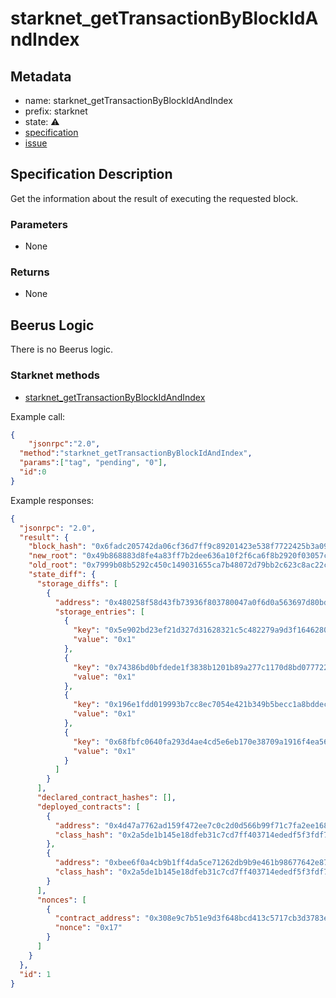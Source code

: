 # starknet_getTransactionByBlockIdAndIndex

## Metadata

- name: starknet_getTransactionByBlockIdAndIndex
- prefix: starknet
- state: ⚠️
- [specification]()
- [issue]()

## Specification Description

Get the information about the result of executing the requested block.

### Parameters

- None

### Returns

- None

## Beerus Logic

There is no Beerus logic.

### Starknet methods

- [starknet_getTransactionByBlockIdAndIndex](https://github.com/starkware-libs/starknet-specs/blob/e0b76ed0d8d8eba405e182371f9edac8b2bcbc5a/api/starknet_api_openrpc.json#L184)

Example call:

```json
{
    "jsonrpc":"2.0",
  "method":"starknet_getTransactionByBlockIdAndIndex",
  "params":["tag", "pending", "0"],
  "id":0
}
```

Example responses:

```json
{
  "jsonrpc": "2.0",
  "result": {
    "block_hash": "0x6fadc205742da06cf36d7ff9c89201423e538f7722425b3a095ba8ba9c58c7c",
    "new_root": "0x49b868883d8fe4a83ff7b2dee636a10f2f6ca6f8b2920f03057c331b9494f3a",
    "old_root": "0x7999b08b5292c450c149031655ca7b48072d79bb2c623c8ac22c8bf238c94a0",
    "state_diff": {
      "storage_diffs": [
        {
          "address": "0x480258f58d43fb73936f803780047a0f6d0a563697d80bd3f95b603f9c8b1c8",
          "storage_entries": [
            {
              "key": "0x5e902bd23ef21d327d31628321c5c482279a9d3f1646280ff1290f8dd81be79",
              "value": "0x1"
            },
            {
              "key": "0x74386bd0bfdede1f3838b1201b89a277c1170d8bd07772279daeb5e74ea1ae6",
              "value": "0x1"
            },
            {
              "key": "0x196e1fdd019993b7cc8ec7054e421b349b5becc1a8bddec778d4e02f6b0c7ca",
              "value": "0x1"
            },
            {
              "key": "0x68fbfc0640fa293d4ae4cd5e6eb170e38709a1916f4ea566c7e56055cc80a2f",
              "value": "0x1"
            }
          ]
        }
      ],
      "declared_contract_hashes": [],
      "deployed_contracts": [
        {
          "address": "0x4d47a7762ad159f472ee7c0c2d0d566b99f71c7fa2ee1682b0a88587a87d5dc",
          "class_hash": "0x2a5de1b145e18dfeb31c7cd7ff403714ededf5f3fdf75f8b0ac96f2017541bc"
        },
        {
          "address": "0xbee6f0a4cb9b1ff4da5ce71262db9b9e461b98677642e87257c40b1cd8fdd8",
          "class_hash": "0x2a5de1b145e18dfeb31c7cd7ff403714ededf5f3fdf75f8b0ac96f2017541bc"
        }
      ],
      "nonces": [
        {
          "contract_address": "0x308e9c7b51e9d3f648bcd413c5717cb3d3783e74da49b9a0e7b90353bfc2e5b",
          "nonce": "0x17"
        }
      ]
    }
  },
  "id": 1
}
```